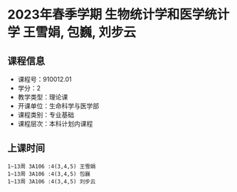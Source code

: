 # 2023年春季学期 生物统计学和医学统计学 王雪娟, 包巍, 刘步云






## 课程信息

- 课程号：910012.01
- 学分：2
- 教学类型：理论课
- 开课单位：生命科学与医学部
- 课程类别：专业基础
- 课程层次：本科计划内课程

## 上课时间

```
1~13周 3A106 :4(3,4,5) 王雪娟
1~13周 3A106 :4(3,4,5) 包巍
1~13周 3A106 :4(3,4,5) 刘步云
```

